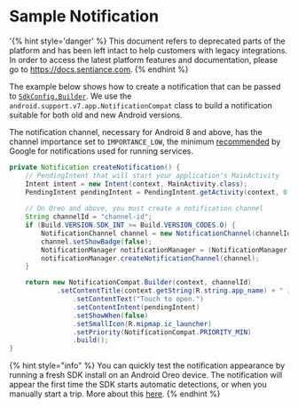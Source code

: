 # Sample Notification

'{% hint style='danger' %} This document refers to deprecated parts of the platform and has been left intact to help customers with legacy integrations. In order to access the latest platform features and documentation, please go to https://docs.sentiance.com. {% endhint %}

The example below shows how to create a notification that can be passed to [`SdkConfig.Builder`](../../../api-reference/android/sdkconfig/sdkconfig-builder.md). We use the `android.support.v7.app.NotificationCompat` class to build a notification suitable for both old and new Android versions.

The notification channel, necessary for Android 8 and above, has the channel importance set to `IMPORTANCE_LOW`, the minimum [recommended](https://developer.android.com/reference/android/app/NotificationManager#IMPORTANCE_MIN) by Google for notifications used for running services.

```java
private Notification createNotification() {
    // PendingIntent that will start your application's MainActivity
    Intent intent = new Intent(context, MainActivity.class);
    PendingIntent pendingIntent = PendingIntent.getActivity(context, 0, intent, 0);
     
    // On Oreo and above, you must create a notification channel
    String channelId = "channel-id";
    if (Build.VERSION.SDK_INT >= Build.VERSION_CODES.O) {
        NotificationChannel channel = new NotificationChannel(channelId, "Channel name", NotificationManager.IMPORTANCE_LOW);
        channel.setShowBadge(false);
        NotificationManager notificationManager = (NotificationManager) context.getSystemService(Context.NOTIFICATION_SERVICE);
        notificationManager.createNotificationChannel(channel);
    }

    return new NotificationCompat.Builder(context, channelId)
            .setContentTitle(context.getString(R.string.app_name) + " is running")
                .setContentText("Touch to open.")
                .setContentIntent(pendingIntent)
                .setShowWhen(false)
                .setSmallIcon(R.mipmap.ic_launcher)
                .setPriority(NotificationCompat.PRIORITY_MIN)
                .build();
}
```

{% hint style="info" %}
You can quickly test the notification appearance by running a fresh SDK install on an Android Oreo device. The notification will appear the first time the SDK starts automatic detections, or when you manually start a trip. More about this [here](../../../appendix/controlled-detections/).
{% endhint %}



